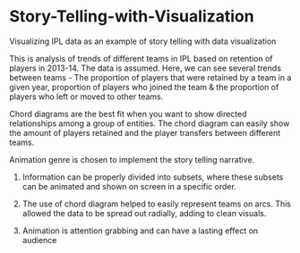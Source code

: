 # Story-Telling-with-Visualization
Visualizing IPL data as an example of story telling with data visualization

This is analysis of trends of different teams in IPL based on retention of players in 2013-14.
The data is assumed. Here, we can see several trends between teams - The proportion of players that were retained by a team in a 
given year, proportion of players who joined the team & the proportion of players who left or moved to other teams.

Chord diagrams are the best fit when you want to show directed relationships among a group of entities.
The chord diagram can easily show the amount of players retained and the player transfers between different teams.

Animation genre is chosen to implement the story telling narrative. 
1)	Information can be properly divided into subsets, where these subsets can be animated and shown on screen in a specific order.

2)	The use of chord diagram helped to easily represent teams on arcs. This allowed the data to be spread out radially,
adding to clean visuals.

3)	Animation is attention grabbing and can have a lasting effect on audience
